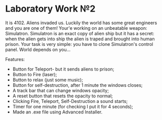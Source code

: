 Laboratory Work №2
==================

It is 4102. Aliens invaded us. Luckily the world has some great engineers and you are one of 
them! Your'e working on an unbeatable weapon: Simulatron. Simulatron is an exact copy of 
alien ship but it has a secret: when the alien gets into ship the alien is traped and brought into 
human prison. Your task is very simple: you have to clone Simulatron's control panel. World 
depends on you...

Features:

* Button for Teleport- but it sends aliens to prison;
* Button to Fire (laser);
* Button to relax (just some music);
* Button for self-destruction, after 1 minute the windows closes;
* A track bar that can change windows opacity;
* A reset button that resets the opacity to normal;
* Clicking Fire, Teleport, Self-Destruction a sound starts;
* Timer for one minute (for checking I put it for 4 seconds);
* Made an .exe file using Advanced Installer.